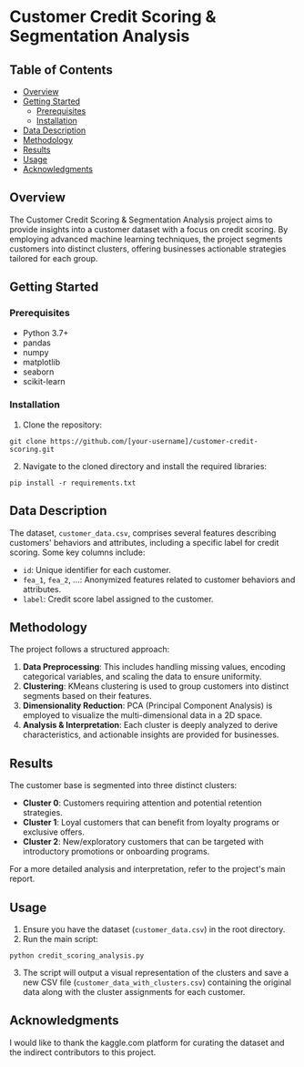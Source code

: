 # Customer Credit Scoring & Segmentation Analysis

## Table of Contents

- [Overview](#overview)
- [Getting Started](#getting-started)
    - [Prerequisites](#prerequisites)
    - [Installation](#installation)
- [Data Description](#data-description)
- [Methodology](#methodology)
- [Results](#results)
- [Usage](#usage)
- [Acknowledgments](#acknowledgments)

## Overview

The Customer Credit Scoring & Segmentation Analysis project aims to provide insights into a customer dataset with a focus on credit scoring. By employing advanced machine learning techniques, the project segments customers into distinct clusters, offering businesses actionable strategies tailored for each group.

## Getting Started

### Prerequisites

- Python 3.7+
- pandas
- numpy
- matplotlib
- seaborn
- scikit-learn

### Installation

1. Clone the repository:
```
git clone https://github.com/[your-username]/customer-credit-scoring.git
```

2. Navigate to the cloned directory and install the required libraries:
```
pip install -r requirements.txt
```

## Data Description

The dataset, `customer_data.csv`, comprises several features describing customers' behaviors and attributes, including a specific label for credit scoring. Some key columns include:

- `id`: Unique identifier for each customer.
- `fea_1`, `fea_2`, ...: Anonymized features related to customer behaviors and attributes.
- `label`: Credit score label assigned to the customer.

## Methodology

The project follows a structured approach:

1. **Data Preprocessing**: This includes handling missing values, encoding categorical variables, and scaling the data to ensure uniformity.
2. **Clustering**: KMeans clustering is used to group customers into distinct segments based on their features.
3. **Dimensionality Reduction**: PCA (Principal Component Analysis) is employed to visualize the multi-dimensional data in a 2D space.
4. **Analysis & Interpretation**: Each cluster is deeply analyzed to derive characteristics, and actionable insights are provided for businesses.

## Results

The customer base is segmented into three distinct clusters:

- **Cluster 0**: Customers requiring attention and potential retention strategies.
- **Cluster 1**: Loyal customers that can benefit from loyalty programs or exclusive offers.
- **Cluster 2**: New/exploratory customers that can be targeted with introductory promotions or onboarding programs.

For a more detailed analysis and interpretation, refer to the project's main report.

## Usage

1. Ensure you have the dataset (`customer_data.csv`) in the root directory.
2. Run the main script:
```
python credit_scoring_analysis.py
```
3. The script will output a visual representation of the clusters and save a new CSV file (`customer_data_with_clusters.csv`) containing the original data along with the cluster assignments for each customer.

## Acknowledgments

I would like to thank the kaggle.com platform for curating the dataset and the indirect contributors to this project.
